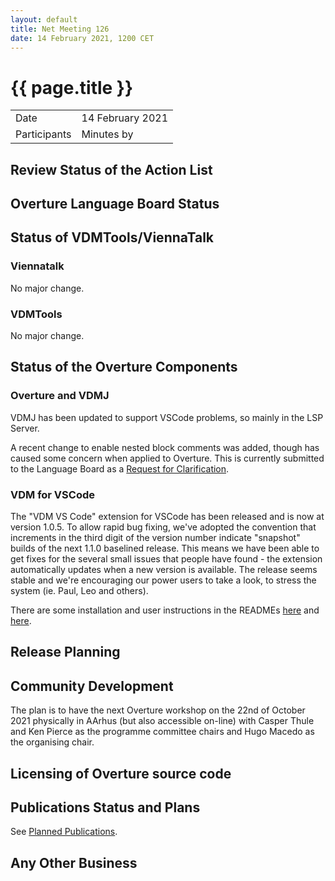 ```yaml
---
layout: default
title: Net Meeting 126
date: 14 February 2021, 1200 CET
---
```


<script src="https://code.jquery.com/jquery-1.11.1.min.js">
</script>
<script src="/javascripts/edit.js"></script>
<script>setEditButonNm();</script>

# {{ page.title }}

|||
|---|---|
| Date | 14 February 2021 |
| Participants   |   Minutes by    |

## Review Status of the Action List


## Overture Language Board Status


## Status of VDMTools/ViennaTalk

### Viennatalk
No major change.

### VDMTools
No major change.

##  Status of the Overture Components

### Overture and VDMJ

VDMJ has been updated to support VSCode problems, so mainly in the LSP Server.

A recent change to enable nested block comments was added, though has caused some concern when applied to Overture. This is currently submitted to the Language Board as a [Request for Clarification](https://github.com/overturetool/language/issues/52).

### VDM for VSCode

The "VDM VS Code" extension for VSCode has been released and is now at version 1.0.5. To allow rapid bug fixing, we've adopted the convention that increments in the third digit of the version number indicate "snapshot" builds of the next 1.1.0 baselined release. This means we have been able to get fixes for the several small issues that people have found - the extension automatically updates when a new version is available. The release seems stable and we're encouraging our power users to take a look, to stress the system (ie. Paul, Leo and others).

There are some installation and user instructions in the READMEs [here](https://github.com/nickbattle/vdmj/blob/master/lsp/README.md) and [here](https://github.com/jonaskrask/vdm-vscode/blob/master/README.md).

##  Release Planning


##  Community Development

The plan is to have the next Overture workshop on the 22nd of October 2021 physically in AArhus (but also accessible on-line) with Casper Thule and Ken Pierce as the programme committee chairs and Hugo Macedo as the organising chair.

##  Licensing of Overture source code


##  Publications Status and Plans

See [Planned Publications](https://www.overturetool.org/publications/PlannedPublications.html).

##  Any Other Business


<div id="edit_page_div"></div>

